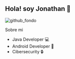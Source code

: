 ## Hola! soy Jonathan 👋


![github_fondo](https://github.com/user-attachments/assets/de14d372-47ed-4d5c-bd11-ecb53bc24200)


Sobre mi 
- Java Developer 💻
- Android Developer 📱
- Cibersecurity 🔒

<!--
**Jonathang/Jonathang** is a ✨ _special_ ✨ repository because its `README.md` (this file) appears on your GitHub profile.

Here are some ideas to get you started:

- 🔭 I’m currently working on ...
- 🌱 I’m currently learning ...
- 👯 I’m looking to collaborate on ...
- 🤔 I’m looking for help with ...
- 💬 Ask me about ...
- 📫 How to reach me: ...
- 😄 Pronouns: ...
- ⚡ Fun fact: ...
-->
